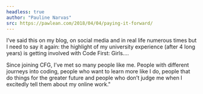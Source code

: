 ```yaml
---
headless: true
author: "Pauline Narvas"
src: https://pawlean.com/2018/04/04/paying-it-forward/
---
```

I’ve said this on my blog, on social media and in real life numerous times but I need to say it again: the highlight of my university experience (after 4 long years) is getting involved with Code First: Girls....

Since joining CFG, I’ve met so many people like me. People with different journeys into coding, people who want to learn more like I do, people that do things for the greater future and people who don’t judge me when I excitedly tell them about my online work."
